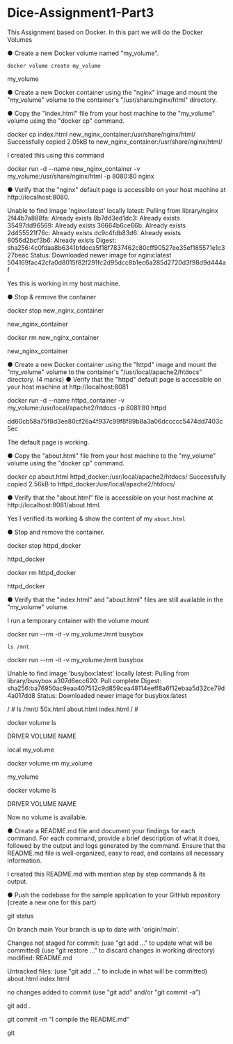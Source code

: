 # Dice-Assignment1-Part3
This Assignment based on Docker. In this part we will do the Docker Volumes

● Create a new Docker volume named "my_volume". 

 `docker volume create my_volume`

my_volume

● Create a new Docker container using the "nginx" image and mount the "my_volume"
volume to the container's "/usr/share/nginx/html" directory.

● Copy the "index.html" file from your host machine to the "my_volume" volume using the
"docker cp" command. 

docker cp index.html new_nginx_container:/usr/share/nginx/html/
Successfully copied 2.05kB to new_nginx_container:/usr/share/nginx/html/

I created this using this command

docker run -d --name new_nginx_container -v my_volume:/usr/share/nginx/html -p 8080:80 nginx


● Verify that the "nginx" default page is accessible on your host machine at
http://localhost:8080.

Unable to find image 'nginx:latest' locally
latest: Pulling from library/nginx
2f44b7a888fa: Already exists 
8b7dd3ed1dc3: Already exists 
35497dd96569: Already exists 
36664b6ce66b: Already exists 
2d455521f76c: Already exists 
dc9c4fdb83d6: Already exists 
8056d2bcf3b6: Already exists 
Digest: sha256:4c0fdaa8b6341bfdeca5f18f7837462c80cff90527ee35ef185571e1c327beac
Status: Downloaded newer image for nginx:latest
504169fac42cfa0d8015f82f291fc2d95dcc8b1ec6a285d2720d3f98d9d444af

Yes this is working in my host machine.

● Stop & remove the container

docker stop new_nginx_container 

new_nginx_container

docker rm new_nginx_container

new_nginx_container


● Create a new Docker container using the "httpd" image and mount the "my_volume"
volume to the container's "/usr/local/apache2/htdocs" directory. (4 marks)
● Verify that the "httpd" default page is accessible on your host machine at
http://localhost:8081

docker run -d --name httpd_container -v my_volume:/usr/local/apache2/htdocs -p 8081:80 httpd

dd60cb58a75f8d3ee80cf26a4f937c99f8f89b8a3a06dccccc5474dd7403c5ec

The default page is working.


● Copy the "about.html" file from your host machine to the "my_volume" volume using the
"docker cp" command.

docker cp about.html httpd_docker:/usr/local/apache2/htdocs/
Successfully copied 2.56kB to httpd_docker:/usr/local/apache2/htdocs/

● Verify that the "about.html" file is accessible on your host machine at
http://localhost:8081/about.html.

Yes I verified its working & show the content of my `about.html`

● Stop and remove the container. 

docker stop httpd_docker 

httpd_docker

docker rm httpd_docker 

httpd_docker

● Verify that the "index.html" and "about.html" files are still available in the "my_volume"
volume. 

I run a temporary cntainer with the volume mount

docker run --rm -it -v my_volume:/mnt busybox

`ls /mnt`

docker run --rm -it -v my_volume:/mnt busybox

Unable to find image 'busybox:latest' locally
latest: Pulling from library/busybox
a307d6ecc620: Pull complete 
Digest: sha256:ba76950ac9eaa407512c9d859cea48114eeff8a6f12ebaa5d32ce79d4a017dd8
Status: Downloaded newer image for busybox:latest

/ # ls /mnt/
50x.html    about.html  index.html
/ # 

docker volume ls

DRIVER    VOLUME NAME

local     my_volume

docker volume rm my_volume 

my_volume

docker volume ls

DRIVER    VOLUME NAME

Now no volume is available.

● Create a README.md file and document your findings for each command. For each
command, provide a brief description of what it does, followed by the output and logs
generated by the command. Ensure that the README.md file is well-organized, easy to
read, and contains all necessary information. 

I created this README.md with mention step by step commands & its output.

● Push the codebase for the sample application to your GitHub repository (create a new
one for this part)

git status

On branch main
Your branch is up to date with 'origin/main'.

Changes not staged for commit:
  (use "git add <file>..." to update what will be committed)
  (use "git restore <file>..." to discard changes in working directory)
	modified:   README.md

Untracked files:
  (use "git add <file>..." to include in what will be committed)
	about.html
	index.html

no changes added to commit (use "git add" and/or "git commit -a")


git add .

git commit -m "I compile the README.md"

git
